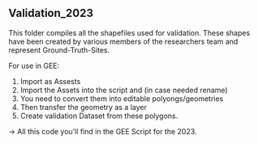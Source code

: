 ## Validation_2023 ##

This folder compiles all the shapefiles used for validation. These shapes have been created by various members of the researchers team and represent Ground-Truth-Sites.

For use in GEE: 
1. Import as Assests
2. Import the Assets into the script and (in case needed rename)
3. You need to convert them into editable polyongs/geometries
4. Then transfer the geometry as a layer
5. Create validation Dataset from these polygons. 

-> All this code you'll find in the GEE Script for the 2023.
